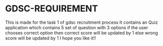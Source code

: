 # GDSC-REQUIREMENT
This is made for the task 1 of gdsc recruitment process
It contains an Quiz application which contains 5 set of question with 3 options if the user chooses correct option then correct score will be updated by 1 else wrong score will be updated by 1
I hope you like it!!
